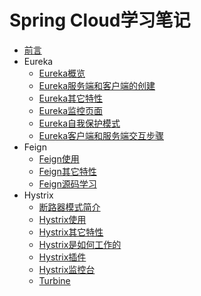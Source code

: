 # Spring Cloud学习笔记

- [前言](introduction.md) 
- Eureka
  - [Eureka概览](eureka-introduction.md)  
  - [Eureka服务端和客户端的创建](eureka.md)  
  - [Eureka其它特性](eureka2.md)   
  - [Eureka监控页面](eureka-monitor.md)    
  - [Eureka自我保护模式](eureka-self-preservation.md)  
  - [Eureka客户端和服务端交互步骤](eureka-client-server-interaction.md)  
- Feign
  - [Feign使用](using-feign.md)    
  - [Feign其它特性](feign-other-feature.md) 
  - [Feign源码学习](feign-src-study.md)
- Hystrix
  - [断路器模式简介](circuit-breaker-intro.md)
  - [Hystrix使用](using-hystrix.md) 
  - [Hystrix其它特性](hystrix-other-feature.md)
  - [Hystrix是如何工作的](how-hystrix-works.md)
  - [Hystrix插件](hystrix-plugins.md)
  - [Hystrix监控台](hystrix-dashboard.md)
  - [Turbine](using-turbine.md)
